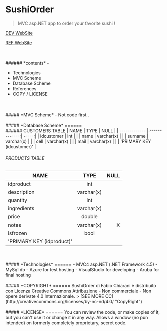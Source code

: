 # SushiOrder

 > MVC asp.NET app to order your favorite sushi !

[DEV WebSite](https://www.chiarani.it "Fabio Chiarani")

[REF WebSite](https://www.ristorantefuhao.it "Ristorante Fu Hao") 

<br />
<br />
###### *contents*
-

- Technologies
- MVC Scheme
- Database Scheme
- References
- COPY / LICENSE

<br />
<br />
##### *MVC Scheme*
-
Not code first..

<br />
<br />
##### *Database Scheme*
======
<br />
###### CUSTOMERS TABLE
| NAME        | TYPE           | NULL  |
| ------------- |:-------------:| -----:|
| idcustomer      | int |  |
| name      | varchar(x)      |    |
| surname | varchar(x)      |     |
| cell | varchar(x)      |     |
| mail | varchar(x)      |     |
| 'PRIMARY KEY  (idcustomer)'           |


###### PRODUCTS TABLE
| NAME        | TYPE           | NULL  |
| ------------- |:-------------:| -----:|
| idproduct      | int |  |
| description      | varchar(x)      |    |
| quantity | int      |     |
| ingredients | varchar(x)      |     |
| price | double     |     |
| notes | varchar(x)      |   X  |
| isfrozen | bool      |     |
| 'PRIMARY KEY  (idproduct)'           |

<br />
<br />
##### *Technologies*
======
- MVC4 asp.NET (.NET Framework 4.5)
- MySql db
- Azure for test hosting
- VisualStudio for developing
- Aruba for final hosting
 
<br />
<br />
##### *COPYRIGHT*
======
SushiOrder di Fabio Chiarani è distribuito con Licenza Creative Commons Attribuzione - Non commerciale - Non opere derivate 4.0 Internazionale.
 > [SEE MORE CC](http://creativecommons.org/licenses/by-nc-nd/4.0/ "CopyRight") 

<br />
<br />
##### *LICENSE*
======
You can review the code, or make copies of it, but you can't use it or change it in any way. Allows a window (no pun intended) on formerly completely proprietary, secret code.
